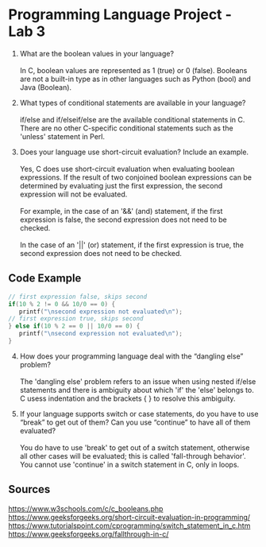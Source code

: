 # Programming Language Project - Lab 3

1) What are the boolean values in your language? 
<br><br>In C, boolean values are represented as 1 (true) or 0 (false). Booleans are not a built-in type as in other languages such as Python (bool) and Java (Boolean).

2) What types of conditional statements are available in your language? 
<br><br>if/else and if/elseif/else are the available conditional statements in C. There are no other C-specific conditional statements such as the 'unless' statement in Perl.

3) Does your language use short-circuit evaluation? Include an example.
<br><br> Yes, C does use short-circuit evaluation when evaluating boolean expressions. If the result of two conjoined boolean expressions can be determined by evaluating just the first expression, the second expression will not be evaluated. 
<br><br> For example, in the case of an '&&' (and) statement, if the first expression is false, the second expression does not need to be checked. 
<br><br> In the case of an '||' (or) statement, if the first expression is true, the second expression does not need to be checked. 

## Code Example
 ```c
// first expression false, skips second
if(10 % 2 != 0 && 10/0 == 0) {
    printf("\nsecond expression not evaluated\n");
// first expression true, skips second
} else if(10 % 2 == 0 || 10/0 == 0) {
    printf("\nsecond expression not evaluated\n");
}
```

4) How does your programming language deal with the “dangling else” problem? 
<br><br> The 'dangling else' problem refers to an issue when using nested if/else statements and there is ambiguity about which 'if' the 'else' belongs to. C usess indentation and the brackets { } to resolve this ambiguity.

5) If your language supports switch or case statements, do you have to use “break” to get out of them? Can you use “continue” to have all of them evaluated?
<br><br>
You do have to use 'break' to get out of a switch statement, otherwise all other cases will be evaluated; this is called 'fall-through behavior'. You cannot use 'continue' in a switch statement in C, only in loops.

## Sources
https://www.w3schools.com/c/c_booleans.php
https://www.geeksforgeeks.org/short-circuit-evaluation-in-programming/
https://www.tutorialspoint.com/cprogramming/switch_statement_in_c.htm
https://www.geeksforgeeks.org/fallthrough-in-c/